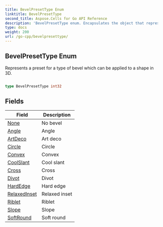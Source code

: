 ```yaml
---
title: BevelPresetType Enum 
linktitle: BevelPresetType
second_title: Aspose.Cells for Go API Reference
description: 'BevelPresetType enum. Encapsulates the object that represents bevelpresettype in Go.'
type: docs
weight: 200
url: /go-cpp/bevelpresettype/
---
```


## BevelPresetType Enum

Represents a preset for a type of bevel which can be applied to a shape in 3D.

```go

type BevelPresetType int32


```

## Fields

| Field | Description |
| --- | --- |
|[None](./none/) | No bevel | 
|[Angle](./angle/) | Angle | 
|[ArtDeco](./artdeco/) | Art deco | 
|[Circle](./circle/) | Circle | 
|[Convex](./convex/) | Convex | 
|[CoolSlant](./coolslant/) | Cool slant | 
|[Cross](./cross/) | Cross | 
|[Divot](./divot/) | Divot | 
|[HardEdge](./hardedge/) | Hard edge | 
|[RelaxedInset](./relaxedinset/) | Relaxed inset | 
|[Riblet](./riblet/) | Riblet | 
|[Slope](./slope/) | Slope | 
|[SoftRound](./softround/) | Soft round | 
